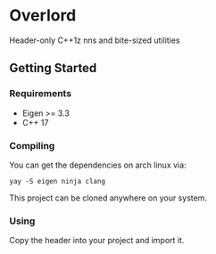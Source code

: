 # Overlord
Header-only C++1z nns and bite-sized utilities

## Getting Started
### Requirements
- Eigen >= 3.3
- C++ 17

### Compiling
You can get the dependencies on arch linux via:
```
yay -S eigen ninja clang
```
This project can be cloned anywhere on your system.

### Using
Copy the header into your project and import it.
